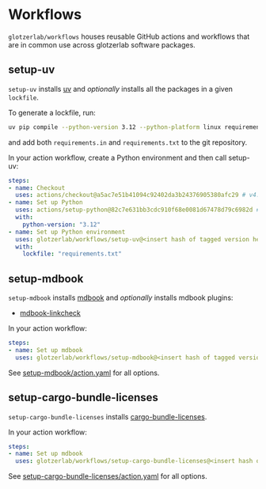 # Workflows

`glotzerlab/workflows` houses reusable GitHub actions and workflows that are in common
use across glotzerlab software packages.

## setup-uv

`setup-uv` installs [uv] and *optionally* installs all the packages in a given
`lockfile`.

To generate a lockfile, run:
```bash
uv pip compile --python-version 3.12 --python-platform linux requirements.in > requirements.txt
```
and add both `requirements.in` and `requirements.txt` to the git repository.

In your action workflow, create a Python environment and then call setup-uv:
```yaml
steps:
- name: Checkout
  uses: actions/checkout@a5ac7e51b41094c92402da3b24376905380afc29 # v4.1.6
- name: Set up Python
  uses: actions/setup-python@82c7e631bb3cdc910f68e0081d67478d79c6982d # v5.1.0
  with:
    python-version: "3.12"
- name: Set up Python environment
  uses: glotzerlab/workflows/setup-uv@<insert hash of tagged version here> # v0.1.0
  with:
    lockfile: "requirements.txt"
```

[uv]: https://github.com/astral-sh/uv

## setup-mdbook

`setup-mdbook` installs [mdbook] and *optionally* installs mdbook plugins:
* [mdbook-linkcheck]

In your action workflow:
```yaml
steps:
- name: Set up mdbook
  uses: glotzerlab/workflows/setup-mdbook@<insert hash of tagged version here> # v0.1.0
```

See [setup-mdbook/action.yaml] for all options.

[mdbook]: https://rust-lang.github.io/mdBook/
[mdbook-linkcheck]: https://github.com/Michael-F-Bryan/mdbook-linkcheck
[setup-mdbook/action.yaml]: setup-mdbook/action.yaml

## setup-cargo-bundle-licenses

`setup-cargo-bundle-licenses` installs [cargo-bundle-licenses].

In your action workflow:
```yaml
steps:
- name: Set up mdbook
  uses: glotzerlab/workflows/setup-cargo-bundle-licenses@<insert hash of tagged version here> # v0.1.0
```

See [setup-cargo-bundle-licenses/action.yaml] for all options.

[cargo-bundle-licenses]: https://github.com/sstadick/cargo-bundle-licenses
[setup-cargo-bundle-licenses/action.yaml]: setup-cargo-bundle-licenses/action.yaml
